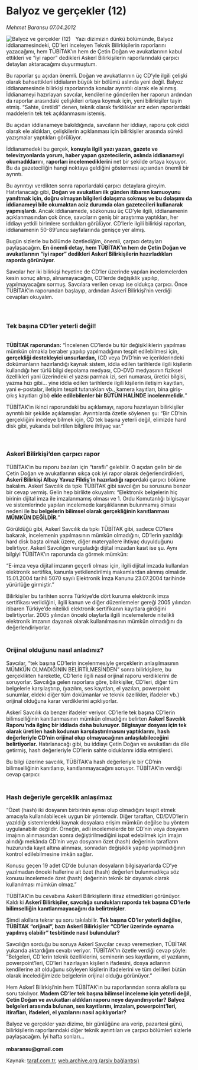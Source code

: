 # Balyoz ve gerçekler (12)

*Mehmet Baransu 07.04.2012*

<div class="yazi"><img align="left" alt="Balyoz ve gerçekler (12)" border="0" src="http://www.taraf.com.tr/fotoraflar/makaleler/balyoz-ve-gercekler-12_6008_orijinal.jpg" style="border-right-width:10px; border-color:#FFFFFF"/><p>Yazı dizimizin dünkü bölümünde, Balyoz iddianamesindeki, CD’leri inceleyen Teknik Bilirkişilerin raporlarını yazacağımı, hem TÜBİTAK’ın hem de Çetin Doğan ve avukatlarının kabul ettikleri ve “iyi rapor” dedikleri Askerî Bilirkişilerin raporlarındaki çarpıcı detayları aktaracağımı duyurmuştum. </p>
<p>Bu raporlar şu açıdan önemli. Doğan ve avukatlarının üç CD’yle ilgili çelişki olarak bahsettikleri iddiaların büyük bir bölümü aslında yeni değil. Balyoz iddianamesinde bilirkişi raporlarında konular ayrıntılı olarak ele alınmış. İddianameyi hazırlayan savcılar, kendilerine gönderilen her raporun ardından da raporlar arasındaki çelişkileri ortaya koymak için, yeni bilirkişiler tayin etmiş. “Sahte, üretildi” denen, teknik olarak farklılıklar arz eden raporlardaki maddelerin tek tek açıklanmasını istemiş. </p>
<p>Bu açıdan iddianameye bakıldığında, savcıların her iddiayı, raporu çok ciddi olarak ele aldıkları, çelişkilerin açıklanması için bilirkişiler arasında sürekli yazışmalar yaptıkları görülüyor. </p>
<p>İddianamedeki bu gerçek, <b>konuyla ilgili yazı yazan, gazete ve televizyonlarda yorum, haber yapan gazetecilerin, aslında iddianameyi okumadıkları</b>nı, <b>raporları incelemedikleri</b>ni net bir şekilde ortaya koyuyor. Bu da gazeteciliğin hangi noktaya geldiğini göstermesi açısından önemli bir ayrıntı. </p>
<p>Bu ayrıntıyı verdikten sonra raporlardaki çarpıcı detaylara gireyim. Hatırlanacağı gibi, <b>Doğan ve avukatları ilk günden itibaren kamuoyunu yanıltmak için, doğru olmayan bilgileri dolaşıma sokmuş ve bu dolaşımı da iddianameyi bile okumaktan aciz durumda olan gazetecileri kullanarak yapmışlardı</b>. Ancak iddianamede, sözkonusu üç CD’yle ilgili, iddianamenin açıklanmasından çok önce, savcıların geniş bir araştırma yaptıkları, her iddiayı yetkili birimlere sordukları görülüyor. CD’lerle ilgili bilirkişi raporları, iddianamenin 50-89’uncu sayfalarında genişçe yer almış. </p>
<p>Bugün sizlerle bu bölümde özetlediğim, önemli, çarpıcı detayları paylaşacağım. <b>En önemli detay, hem TÜBİTAK’ın hem de Çetin Doğan ve avukatlarının “iyi rapor” dedikleri Askerî Bilirkişilerin hazırladıkları raporda görünüyor.</b> </p>
<p>Savcılar her iki bilirkişi heyetine de CD’ler üzerinde yapılan incelemelerden kesin sonuç alınıp, alınamayacağını, CD’lerde değişiklik yapılıp, yapılmayacağını sormuş. Savcılara verilen cevap ise oldukça çarpıcı. Önce TÜBİTAK’ın raporundan başlayıp, ardından Askerî Bilirkişi’nin verdiği cevapları okuyalım.<br/><br/></p>
<p></p>
<h3><br/>Tek başına CD’ler yeterli değil!</h3>
<p><b><br/>TÜBİTAK raporundan:</b> “İncelenen CD’lerde bu tür değişikliklerin yapılması mümkün olmakla beraber yapılıp yapılmadığının tespit edilebilmesi için, <strong>g</strong><strong>erçekliği destekleyici unsurlardan,<i> </i></strong>(CD veya DVD’nin ve içeriklerindeki dokümanların hazırlandığı kaynak sistem, iddia edilen tarihlerde ilgili kişilerin kullandığı her türlü bilgi depolama medyası, CD-DVD medyasının fiziksel özellikleri yani üzerindeki el yazısı parmak izi, seri numarası, üretici bilgisi, yazma hızı gibi... yine iddia edilen tarihlerde ilgili kişilerin iletişim kayıtları, yani e-postalar, iletişim tespit tutanakları vb., kamera kayıtları, bina giriş-çıkış kayıtları gibi) <b>elde edilebilenler bir BÜTÜN HALİNDE incelenmelidir.</b>”</p>
<p>TÜBİTAK’ın ikinci raporundaki bu açıklamayı, raporu hazırlayan bilirkişiler ayrıntılı bir şekilde açıklamışlar. Ayrıntılarda özetle söylenen şu: “Bir CD’nin gerçekliğini inceleye bilmek için, CD tek başına yeterli değil, elimizde hard disk gibi, yukarıda belirtilen bilgilere ihtiyaç var.”<br/><br/> </p>
<h3>Askerî Bilirkişi’den çarpıcı rapor</h3>
<p>TÜBİTAK’ın bu raporu bazıları için “taraflı” gelebilir. O açıdan gelin bir de Çetin Doğan ve avukatlarının sıkça çok iyi rapor olarak değerlendirdikleri, <b>Askerî Bilirkişi Albay Yavuz Fildiş’in hazırladığı rapor</b>daki çarpıcı bölüme bakalım. Askerî Savcılık da tıpkı TÜBİTAK gibi savcılığın bu sorusuna benzer bir cevap vermiş. Gelin hep birlikte okuyalım: “Elektronik belgelerin hiç birinin dijital imza ile imzalanmamış olması ve 1. Ordu Komutanlığı bilgisayar ve sistemlerinde yapılan incelemede karşılıklarının bulunmamış olması nedeni ile <b>bu belgelerin bilimsel olarak gerçekliğinin kanıtlanması MÜMKÜN DEĞİLDİR.</b>”</p>
<p>Görüldüğü gibi, Askerî Savcılık da tıpkı TÜBİTAK gibi, sadece CD’lere bakarak, incelemenin yapılmasının mümkün olmadığını, CD’lerin yazıldığı hard disk başta olmak üzere, diğer materyallere ihtiyaç duyulduğunu belirtiyor. Askerî Savcılığın vurguladığı dijital imzadan kasıt ise şu. Aynı bilgiyi TÜBİTAK’ın raporunda da görmek mümkün: </p>
<p>“E-imza veya dijital imzanın geçerli olması için, ilgili dijital imzada kullanılan elektronik sertifika, kanunla yetkilendirilmiş makamlardan alınmış olmalıdır. 15.01.2004 tarihli 5070 sayılı Elektronik İmza Kanunu 23.07.2004 tarihinde yürürlüğe girmiştir.” </p>
<p>Bilirkişiler bu tarihten sonra Türkiye’de dört kuruma elektronik imza sertifikası verildiğini, ilgili kanun ve diğer düzenlemeler gereği 2005 yılından itibaren Türkiye’de nitelikli elektronik sertifikanın kayıtlara girdiğini belirtiyorlar. 2005 yılından önceki olaylarla ilgili incelemelerde nitelikli elektronik imzanın dayanak olarak kullanılmasının mümkün olmadığını da değerlendiriyorlar.<br/></p>
<p></p>
<h3><br/>Orijinal olduğunu nasıl anladınız?</h3>
<p>Savcılar, “tek başına CD’lerin incelenmesiyle gerçeklerin anlaşılmasının MÜMKÜN OLMADIĞININ BELİRTİLMESİNDEN” sonra bilirkişilere, bu gerçeklikten hareketle, CD’lerle ilgili nasıl orijinal raporu verdiklerini de soruyorlar. Savcılığa gelen raporlara göre, bilirkişiler, CD’leri, diğer tüm belgelerle karşılaştırıp, (yazılım, ses kayıtları, el yazıları, powerpoint sunumlar, eldeki diğer tüm dokümanlar ve teknik özellikler, ifadeler vb.) orijinal olduğuna karar verdiklerini açıklıyorlar. </p>
<p>Askerî Savcılık da benzer ifadeler veriyor. CD’lerle tek başına CD’lerin bilimselliğinin kanıtlanmasının mümkün olmadığını belirten <b>Askerî Savcılık Raporu’nda ilginç bir iddiada daha bulunuyor. Bilgisayar dosyası için tek olarak üretilen hash kodunun karşılaştırılmasını yaptıklarını, hash değerleriyle CD’nin orijinal olup olmayacağının anlaşılabileceğini belirtiyorlar.</b> Hatırlanacağı gibi, bu iddiayı Çetin Doğan ve avukatları da dile getirmiş, hash değerleriyle CD’lerin sahte olduklarını iddia etmişlerdi.</p>
<p>Bu bilgi üzerine savcılık, TÜBİTAK’a hash değerleriyle bir CD’nin bilimselliğinin kanıtlanıp, kanıtlanmayacağını soruyor. TÜBİTAK’ın verdiği cevap çarpıcı:<br/></p>
<p></p>
<h3><br/>Hash değeriyle gerçeklik anlaşılmaz</h3>
<p>“Özet (hash) iki dosyanın birbirinin aynısı olup olmadığını tespit etmek amacıyla kullanılabilecek uygun bir yöntemdir. Diğer taraftan, CD/DVD’lerin yazıldığı sistemlerdeki kaynak dosyalara erişim mümkün değilse bu yöntem uygulanabilir değildir. Örneğin, adli incelemelerde bir CD’nin veya dosyanın imajının alınmasından sonra değiştirilmediğini ispat edebilmek için imajın alındığı mekânda CD’nin veya dosyanın özet (hash) değerinin tarafların huzurunda kayıt altına alınması, sonradan değişiklik yapılıp yapılmadığının kontrol edilebilmesine imkân sağlar.</p>
<p>Konusu geçen 19 adet CD’de bulunan dosyaların bilgisayarlarda CD’ye yazılmadan önceki hallerine ait özet (hash) değerleri bulunmadıkça söz konusu incelemede özet (hash) değerinin teknik bir dayanak olarak kullanılması mümkün olmaz.”</p>
<p>TÜBİTAK’ın bu cevabına Askerî Bilirkişilerin itiraz etmedikleri görünüyor. Kaldı ki <b>Askerî Bilirkişiler, savcılığa sundukları raporda tek başına CD’lerle bilimselliğin kanıtlanmayacağını da belirtmişler</b>. </p>
<p>Şimdi akıllara tekrar şu soru takılabilir. <b>Tek başına CD’ler yeterli değilse, TÜBİTAK “orijinal”, bazı Askerî Bilirkişiler “CD’ler üzerinde oynama yapılmış olabilir” tesbitinde nasıl bulundular?</b></p>
<p>Savcılığın sorduğu bu soruya Askerî Savcılar cevap veremezken, TÜBİTAK yukarıda aktardığım cevabı veriyor. TÜBİTAK’ın özetle verdiği cevap şöyle: “Belgeleri, CD’lerin teknik özelliklerini, seminerin ses kayıtlarını, el yazılarını, powerpoint’leri, CD’leri hazırlayan kişilerin ifadesini, dosya adlarının kendilerine ait olduğunu söyleyen kişilerin ifadelerini ve tüm delilleri bütün olarak incelediğimizde belgelerin orijinal olduğu görünüyor.”</p>
<p>Hem Askerî Bilirkişi’nin hem TÜBİTAK’ın bu raporlarından sonra akıllara şu soru takılıyor. <b>Madem CD’ler tek başına bilimsel inceleme için yeterli değil, Çetin Doğan ve avukatları aldıkları raporu neye dayandırıyorlar?</b> <b>Balyoz belgeleri arasında bulunan, ses kayıtlarını, imzaları, powerpoint’leri, itirafları, ifadeleri, el yazılarını nasıl açıklıyorlar?</b></p>
<p>Balyoz ve gerçekler yazı dizime, bir günlüğüne ara verip, pazartesi günü, bilirkişilerin raporlarındaki diğer teknik ayrıntıları ve çarpıcı bölümleri sizlerle paylaşacağım. İyi hafta sonları...<br/><br/><b>mbaransu@gmail.com</b></p>
</div>

Kaynak: [taraf.com.tr](http://www.taraf.com.tr/mehmet-baransu/makale-balyoz-ve-gercekler-12.htm), [web.archive.org (arşiv bağlantısı)](http://web.archive.org/web/20131107073622/http://www.taraf.com.tr/mehmet-baransu/makale-balyoz-ve-gercekler-12.htm)
